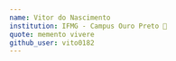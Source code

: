 ```yaml
---
name: Vitor do Nascimento
institution: IFMG - Campus Ouro Preto 🚩
quote: memento vivere
github_user: vito0182
---
```

